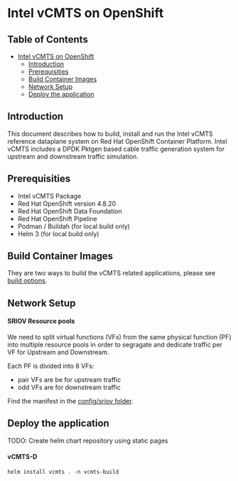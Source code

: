 # Intel vCMTS on OpenShift

## Table of Contents

<!-- TOC -->
- [Intel vCMTS on OpenShift](#intel-vcmts-on-openshift)
  - [Introduction](#introduction)
  - [Prerequisities](#prerequisities)
  - [Build Container Images](#build-container-images)
  - [Network Setup](#network-setup)
  - [Deploy the application](#deploy-the-application)
<!-- TOC -->

## Introduction

This document describes how to build, install and run the Intel vCMTS reference dataplane system on Red Hat OpenShift Container Platform. Intel vCMTS includes a DPDK Pktgen based cable traffic generation system for upstream and downstream traffic simulation.

## Prerequisities

  - Intel vCMTS Package
  - Red Hat OpenShift version 4.8.20
  - Red Hat OpenShift Data Foundation
  - Red Hat OpenShift Pipeline
  - Podman / Buildah (for local build only)
  - Helm 3 (for local build only)

## Build Container Images
They are two ways to build the vCMTS related applications, please see [build options](build/README.md).

## Network Setup

#### SRIOV Resource pools

We need to split virtual functions (VFs) from the same physical function (PF) into multiple resource pools in order to segragate and dedicate traffic per VF for Upstream and Downstream.

Each PF is divided into 8 VFs:
- pair VFs are be for upstream traffic
- odd VFs are for downstream traffic

Find the manifest in the [config/sriov folder](config/sriov).

## Deploy the application

TODO:
  Create helm chart repository using static pages

#### vCMTS-D

~~~
helm install vcmts . -n vcmts-build
~~~